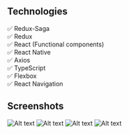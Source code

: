 
## Technologies

✅ Redux-Saga    
✅ Redux     
✅ React (Functional components)     
✅ React Native  
✅ Axios     
✅ TypeScript     
✅ Flexbox   
✅ React Navigation  

## Screenshots

![Alt text](./src/assets/images/image_1.png "Feed")
![Alt text](./src/assets/images/image_2.png "ViewImage")
![Alt text](./src/assets/images/image_3.png "Favorites empty")
![Alt text](./src/assets/images/image_4.png "Favorites")



